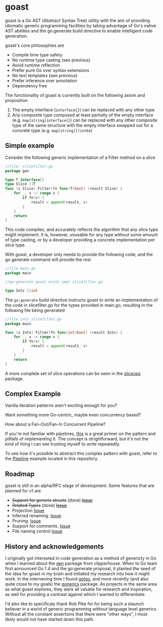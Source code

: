 goast
=====

goast is a Go AST (Abstract Syntax Tree) utility with the aim of providing idiomatic generic programming facilities by taking advantage of Go's native AST abilities and the go:generate build directive to enable intelligent code generation.

goast's core philosophies are

* Compile time type safety
* No runtime type casting (see previous)
* Avoid runtime reflection
* Prefer pure Go over syntax extensions
* No text templates (see previous)
* Prefer inference over annotation
* Dependency free

The functionality of goast is currently built on the following axiom and proposition

1. The empty interface (`interface{}`) can be replaced with any other type
2. Any composite type composed at least partially of the empty interface (e.g. `map[string]interface{}`) can be replaced with any other composite type of the same structure with the empty interface swapped out for a concrete type (e.g. `map[string][]int64`)

## Simple example

Consider the following generic implementation of a Filter method on a slice


```go
//file: slicefilter.go
package gen

type T interface{}
type Slice []T
func (s Slice) Filter(fn func(T)bool) (result Slice) {
	for _, v := range s {
		if fn(v) {
			result = append(result, v)
		}
	}
	return
}
```

This code compiles, and accurately reflects the algorithm that any slice type might implement. It is, however, unusable for any type without some amount of type casting, or by a developer providing a concrete implementation per slice type.

With goast, a developer only needs to provide the following code, and the go generate command will provide the rest

```go
//file main.go
package main

//go:generate goast write impl slicefilter.go

type Ints []int
```

The `go:generate` build directive instructs goast to write an implementation of the code in slicefilter.go for the types provided in main.go, resulting in the following file being generated

```go
//file ints_slicefilter.go
package main

func (s Ints) Filter(fn func(int)bool) (result Ints) {
	for _, v := range s {
		if fn(v) {
			result = append(result, v)
		}
	}
	return
}
```

A more complete set of slice operations can be seen in the [sliceops](https://github.com/jamesgarfield/sliceops) package.


## Complex Example

Vanilla iteration patterns aren't exciting enough for you? 

Want something more Go-centric, maybe even concurrency based? 

How about a Fan-Out/Fan-In Concurrent Pipeline?

If you're not familiar with pipelines, [this](http://blog.golang.org/pipelines) is a great primer on the pattern and pitfalls of implementing it. The concept is strightforward, but it's not the kind of thing I can see trusting myself to write repeatedly.

To see how it's possible to abstract this complex pattern with goast, refer to the [Pipeline](https://github.com/jamesgarfield/goast/tree/master/examples/pipeline) example located in this repository.


## Roadmap

goast is still in an alpha/RFC stage of development. Some features that are planned for v1 are

* ~~Support for generic structs~~ (done) ~~[Issue](https://github.com/jamesgarfield/goast/issues/1)~~
* ~~Related Types~~ (done) ~~[Issue](https://github.com/jamesgarfield/goast/issues/3)~~
* Projection [Issue](https://github.com/jamesgarfield/goast/issues/4)
* Inferred renaming. [Issue](https://github.com/jamesgarfield/goast/issues/2)
* Pruning. [Issue](https://github.com/jamesgarfield/goast/issues/6)
* Support for comments. [Issue](https://github.com/jamesgarfield/goast/issues/5)
* File naming control [Issue](https://github.com/jamesgarfield/goast/issues/7)


## History and acknowledgements

I originally got interested in code generation as a method of genericty in Go when I learned about the [gen](http://clipperhouse.github.io/gen/) package from clipperhouse. When to Go team first announced Go 1.4 and the go:generate proposal, it planted the seed of the idea for goast in my brain and initiated my research into how it might work. In the intervening time I found [gotgo](https://github.com/droundy/gotgo), and more recently (and also quite close to my goals) the [gonerics](https://github.com/bouk/gonerics) package. As projects in the same area as what goast explores, they were all valuble for research and inspiration, as well for providing a contrast against which I wanted to differentiate.

I'd also like to specificaly thank Rob Pike for for being such a staunch believer in a world of generic programming without language level generics. Without all the constant assertions that there were "other ways", I most likely would not have started down this path.


